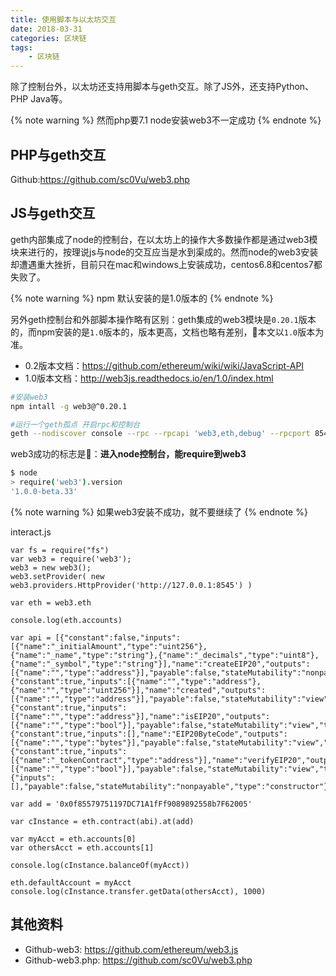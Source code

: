 ```yaml
---
title: 使用脚本与以太坊交互
date: 2018-03-31
categories: 区块链
tags: 
	- 区块链
---
```


除了控制台外，以太坊还支持用脚本与geth交互。除了JS外，还支持Python、PHP Java等。

{% note warning %} 然而php要7.1 node安装web3不一定成功 {% endnote %}

<!--more-->

## PHP与geth交互
Github:https://github.com/sc0Vu/web3.php


## JS与geth交互

geth内部集成了node的控制台，在以太坊上的操作大多数操作都是通过web3模块来进行的，按理说js与node的交互应当是水到渠成的。然而node的web3安装却遭遇重大挫折，目前只在mac和windows上安装成功，centos6.8和centos7都失败了。

{% note warning %} npm 默认安装的是1.0版本的 {% endnote %}

另外geth控制台和外部脚本操作略有区别：geth集成的web3模块是`0.20.1`版本的，而npm安装的是`1.0`版本的，版本更高，文档也略有差别，本文以`1.0`版本为准。
- 0.2版本文档：https://github.com/ethereum/wiki/wiki/JavaScript-API
- 1.0版本文档：http://web3js.readthedocs.io/en/1.0/index.html


```bash
#安装web3
npm intall -g web3@^0.20.1

#运行一个geth孤点 开启rpc和控制台
geth --nodiscover console --rpc --rpcapi 'web3,eth,debug' --rpcport 8545 --rpccorsdomain '*'
```

web3成功的标志是：**进入node控制台，能require到web3**
```bash
$ node
> require('web3').version
'1.0.0-beta.33'
```

{% note warning %} 如果web3安装不成功，就不要继续了 {% endnote %}

interact.js
```
var fs = require("fs")
var web3 = require('web3');
web3 = new web3();
web3.setProvider( new web3.providers.HttpProvider('http://127.0.0.1:8545') )

var eth = web3.eth

console.log(eth.accounts)

var api = [{"constant":false,"inputs":[{"name":"_initialAmount","type":"uint256"},{"name":"_name","type":"string"},{"name":"_decimals","type":"uint8"},{"name":"_symbol","type":"string"}],"name":"createEIP20","outputs":[{"name":"","type":"address"}],"payable":false,"stateMutability":"nonpayable","type":"function"},{"constant":true,"inputs":[{"name":"","type":"address"},{"name":"","type":"uint256"}],"name":"created","outputs":[{"name":"","type":"address"}],"payable":false,"stateMutability":"view","type":"function"},{"constant":true,"inputs":[{"name":"","type":"address"}],"name":"isEIP20","outputs":[{"name":"","type":"bool"}],"payable":false,"stateMutability":"view","type":"function"},{"constant":true,"inputs":[],"name":"EIP20ByteCode","outputs":[{"name":"","type":"bytes"}],"payable":false,"stateMutability":"view","type":"function"},{"constant":true,"inputs":[{"name":"_tokenContract","type":"address"}],"name":"verifyEIP20","outputs":[{"name":"","type":"bool"}],"payable":false,"stateMutability":"view","type":"function"},{"inputs":[],"payable":false,"stateMutability":"nonpayable","type":"constructor"}]

var add = '0x0f85579751197DC71A1fFf9089892558b7F62005'

var cInstance = eth.contract(abi).at(add)

var myAcct = eth.accounts[0]
var othersAcct = eth.accounts[1]

console.log(cInstance.balanceOf(myAcct))

eth.defaultAccount = myAcct
console.log(cInstance.transfer.getData(othersAcct), 1000)
```

## 其他资料
- Github-web3: https://github.com/ethereum/web3.js
- Github-web3.php: https://github.com/sc0Vu/web3.php